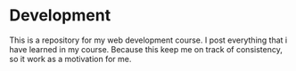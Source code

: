 # Development
This is a repository for my web development course.
I post everything that i have learned in my course.
Because this keep me on track of consistency, so it work as a motivation for me.

